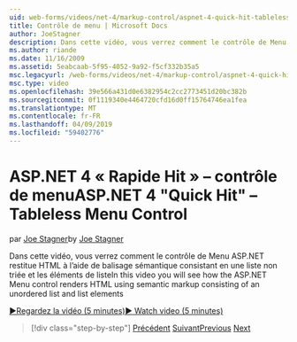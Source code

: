 ```yaml
---
uid: web-forms/videos/net-4/markup-control/aspnet-4-quick-hit-tableless-menu-control
title: Contrôle de menu | Microsoft Docs
author: JoeStagner
description: Dans cette vidéo, vous verrez comment le contrôle de Menu ASP.NET restitue HTML à l’aide de balisage sémantique consistant en une liste non triée et les éléments de liste
ms.author: riande
ms.date: 11/16/2009
ms.assetid: 5eabcaab-5f95-4052-9a92-f5cf332b35a5
msc.legacyurl: /web-forms/videos/net-4/markup-control/aspnet-4-quick-hit-tableless-menu-control
msc.type: video
ms.openlocfilehash: 39e566a431d0e6382954c2cc2773451d20bc382b
ms.sourcegitcommit: 0f1119340e4464720cfd16d0ff15764746ea1fea
ms.translationtype: MT
ms.contentlocale: fr-FR
ms.lasthandoff: 04/09/2019
ms.locfileid: "59402776"
---
```

# <a name="aspnet-4-quick-hit--tableless-menu-control"></a><span data-ttu-id="d0bee-103">ASP.NET 4 « Rapide Hit » – contrôle de menu</span><span class="sxs-lookup"><span data-stu-id="d0bee-103">ASP.NET 4 "Quick Hit" – Tableless Menu Control</span></span>

<span data-ttu-id="d0bee-104">par [Joe Stagner](https://github.com/JoeStagner)</span><span class="sxs-lookup"><span data-stu-id="d0bee-104">by [Joe Stagner](https://github.com/JoeStagner)</span></span>

<span data-ttu-id="d0bee-105">Dans cette vidéo, vous verrez comment le contrôle de Menu ASP.NET restitue HTML à l’aide de balisage sémantique consistant en une liste non triée et les éléments de liste</span><span class="sxs-lookup"><span data-stu-id="d0bee-105">In this video you will see how the ASP.NET Menu control renders HTML using semantic markup consisting of an unordered list and list elements</span></span> 

[<span data-ttu-id="d0bee-106">&#9654;Regardez la vidéo (5 minutes)</span><span class="sxs-lookup"><span data-stu-id="d0bee-106">&#9654; Watch video (5 minutes)</span></span>](https://channel9.msdn.com/Blogs/ASP-NET-Site-Videos/aspnet-4-quick-hit-tableless-menu-control)

> [!div class="step-by-step"]
> <span data-ttu-id="d0bee-107">[Précédent](aspnet-4-quick-hit-table-free-templated-controls.md)
> [Suivant](aspnet-4-quick-hit-hidden-field-divs.md)</span><span class="sxs-lookup"><span data-stu-id="d0bee-107">[Previous](aspnet-4-quick-hit-table-free-templated-controls.md)
[Next](aspnet-4-quick-hit-hidden-field-divs.md)</span></span>
